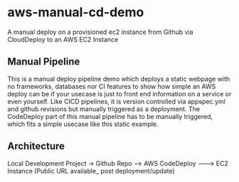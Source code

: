# aws-manual-cd-demo
A manual deploy on a provisioned ec2 instance from Github via CloudDeploy to an AWS EC2 Instance

Manual Pipeline
---------------

This is a manual deploy pipeline demo which deploys a static webpage with no frameworks, databases nor CI features to show how simple an AWS deploy can be if your usecase is just to front end information on a service or even yourself. Like CICD pipelines, it is version controlled via appspec.yml and github revisions but manually triggered as a deployment. The CodeDeploy part of this manual pipeline has to be manually triggered, which fits a simple usecase like this static example. 

Architecture 
------------

Local Development Project -> Github Repo --> AWS CodeDeploy ---> EC2 Instance (Public URL available_ post deployment/update)

